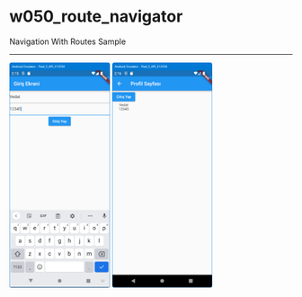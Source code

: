 # w050_route_navigator

Navigation With Routes Sample
<HR>
<img src="https://github.com/VedatBiner/flutter-codes/blob/master/widgets_templates/w050_route_navigator/screen_shots/img-01.png" height="400em"/>
<img src="https://github.com/VedatBiner/flutter-codes/blob/master/widgets_templates/w050_route_navigator/screen_shots/img-02.png" height="400em"/>